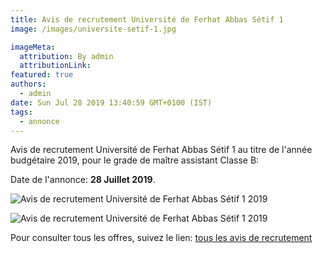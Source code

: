 ```yaml
---
title: Avis de recrutement Université de Ferhat Abbas Sétif 1
image: /images/universite-setif-1.jpg

imageMeta:
  attribution: By admin
  attributionLink:
featured: true
authors:
  - admin
date: Sun Jul 28 2019 13:40:59 GMT+0100 (IST)
tags:
  - annonce
---
```


Avis de recrutement Université de Ferhat Abbas Sétif 1 au titre de l'année budgétaire 2019, pour le grade de maître assistant Classe B:

Date de l'annonce: **28 Juillet 2019**.

![Avis de recrutement Université de Ferhat Abbas Sétif 1  2019](/images/avis-de-recruetemnt-universite-setif-1.jpg)

![Avis de recrutement Université de Ferhat Abbas Sétif 1 2019](/images/avis-de-recruetemnt-universite-setif-1-2.jpg)


Pour consulter tous les offres, suivez le lien: [tous les avis de recrutement](/tous_les_avis_de_recrutement_annee_budgetaire_2019/)
